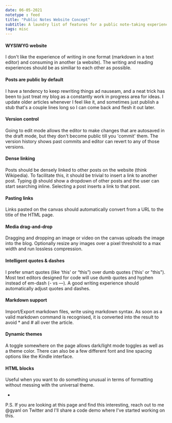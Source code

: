 ```yaml
---
date: 06-05-2021
notetype : feed
title: "Public Notes Website Concept"
subtitle: A laundry list of features for a public note-taking experience that I wish someone built (and might try to build myself at some point if nobody else does it).
tags: misc
---
```


#### WYSIWYG website
I don't like the experience of writing in one format (markdown in a text editor) and consuming in another (a website). The writing and reading experiences should be as similiar to each other as possible.

#### Posts are public by default
I have a tendency to keep rewriting things ad nauseam, and a neat trick has been to just treat my blog as a constantly work in progress area for ideas. I update older articles whenever I feel like it, and sometimes just publish a stub that's a couple lines long so I can come back and flesh it out later.

#### Version control
Going to edit mode allows the editor to make changes that are autosaved in the draft mode, but they don't become public till you 'commit' them. The version history shows past commits and editor can revert to any of those versions.

#### Dense linking
Posts should be densely linked to other posts on the website (think Wikipedia). To facilitate this, it should be trivial to insert a link to another post. Typing @ should show a dropdown of other posts and the user can start searching inline. Selecting a post inserts a link to that post.

#### Pasting links
Links pasted on the canvas should automatically convert from a URL to the title of the HTML page.

#### Media drag-and-drop
Dragging and dropping an image or video on the canvas uploads the image into the blog. Optionally resize any images over a pixel threshold to a max width and run lossless compression.

#### Intelligent quotes & dashes
I prefer smart quotes (like ‘this’ or “this”) over dumb quotes ('this' or "this"). Most text editors designed for code will use dumb quotes and hyphen instead of em-dash (- vs —). A good writing experience should automatically adjust quotes and dashes.

#### Markdown support
Import/Export markdown files, write using markdown syntax. As soon as a valid markdown command is recognised, it is converted into the result to avoid * and # all over the article.

#### Dynamic themes
A toggle somewhere on the page allows dark/light mode toggles as well as a theme color. There can also be a few different font and line spacing options like the Kindle interface.

#### HTML blocks
Useful when you want to do something unusual in terms of formatting without messing with the universal theme.

-
P.S. If you are looking at this page and find this interesting, reach out to me @gyanl on Twitter and I'll share a code demo where I've started working on this.
